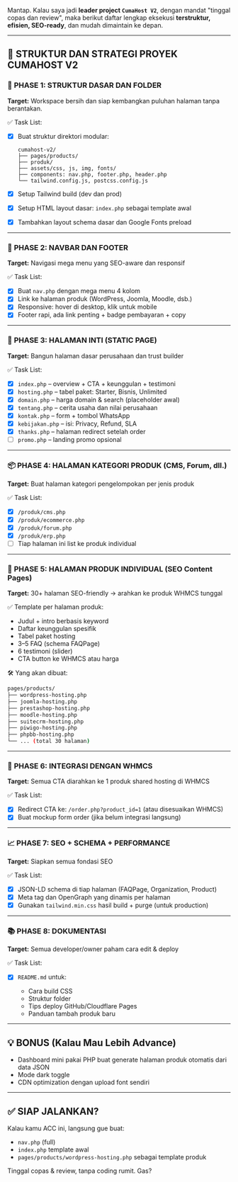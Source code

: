 Mantap. Kalau saya jadi **leader project `CumaHost V2`**, dengan mandat "tinggal copas dan review", maka berikut daftar lengkap eksekusi **terstruktur, efisien, SEO-ready**, dan mudah dimaintain ke depan.

---

## 🧩 STRUKTUR DAN STRATEGI PROYEK CUMAHOST V2

### 🔰 **PHASE 1: STRUKTUR DASAR DAN FOLDER**

**Target:** Workspace bersih dan siap kembangkan puluhan halaman tanpa berantakan.

✅ Task List:

* [x] Buat struktur direktori modular:

  ```
  cumahost-v2/
  ├── pages/products/
  ├── produk/
  ├── assets/css, js, img, fonts/
  ├── components: nav.php, footer.php, header.php
  └── tailwind.config.js, postcss.config.js
  ```
* [x] Setup Tailwind build (dev dan prod)
* [x] Setup HTML layout dasar: `index.php` sebagai template awal
* [x] Tambahkan layout schema dasar dan Google Fonts preload

---

### 🧭 **PHASE 2: NAVBAR DAN FOOTER**

**Target:** Navigasi mega menu yang SEO-aware dan responsif

✅ Task List:

* [x] Buat `nav.php` dengan mega menu 4 kolom
* [x] Link ke halaman produk (WordPress, Joomla, Moodle, dsb.)
* [x] Responsive: hover di desktop, klik untuk mobile
* [x] Footer rapi, ada link penting + badge pembayaran + copy

---

### 🧱 **PHASE 3: HALAMAN INTI (STATIC PAGE)**

**Target:** Bangun halaman dasar perusahaan dan trust builder

✅ Task List:

* [x] `index.php` – overview + CTA + keunggulan + testimoni
* [x] `hosting.php` – tabel paket: Starter, Bisnis, Unlimited
* [x] `domain.php` – harga domain & search (placeholder awal)
* [x] `tentang.php` – cerita usaha dan nilai perusahaan
* [x] `kontak.php` – form + tombol WhatsApp
* [x] `kebijakan.php` – isi: Privacy, Refund, SLA
* [x] `thanks.php` – halaman redirect setelah order
* [ ] `promo.php` – landing promo opsional

---

### 📦 **PHASE 4: HALAMAN KATEGORI PRODUK (CMS, Forum, dll.)**

**Target:** Buat halaman kategori pengelompokan per jenis produk

✅ Task List:

* [x] `/produk/cms.php`
* [x] `/produk/ecommerce.php`
* [x] `/produk/forum.php`
* [x] `/produk/erp.php`
* [ ] Tiap halaman ini list ke produk individual

---

### 🚀 **PHASE 5: HALAMAN PRODUK INDIVIDUAL (SEO Content Pages)**

**Target:** 30+ halaman SEO-friendly → arahkan ke produk WHMCS tunggal

✅ Template per halaman produk:

* Judul + intro berbasis keyword
* Daftar keunggulan spesifik
* Tabel paket hosting
* 3–5 FAQ (schema FAQPage)
* 6 testimoni (slider)
* CTA button ke WHMCS atau harga

🛠️ Yang akan dibuat:

```bash
pages/products/
├── wordpress-hosting.php
├── joomla-hosting.php
├── prestashop-hosting.php
├── moodle-hosting.php
├── suitecrm-hosting.php
├── piwigo-hosting.php
├── phpbb-hosting.php
└── ... (total 30 halaman)
```

---

### 🔗 **PHASE 6: INTEGRASI DENGAN WHMCS**

**Target:** Semua CTA diarahkan ke 1 produk shared hosting di WHMCS

✅ Task List:

* [x] Redirect CTA ke: `/order.php?product_id=1` (atau disesuaikan WHMCS)
* [x] Buat mockup form order (jika belum integrasi langsung)

---

### 📈 **PHASE 7: SEO + SCHEMA + PERFORMANCE**

**Target:** Siapkan semua fondasi SEO

✅ Task List:

* [x] JSON-LD schema di tiap halaman (FAQPage, Organization, Product)
* [x] Meta tag dan OpenGraph yang dinamis per halaman
* [x] Gunakan `tailwind.min.css` hasil build + purge (untuk production)

---

### 📚 **PHASE 8: DOKUMENTASI**

**Target:** Semua developer/owner paham cara edit & deploy

✅ Task List:

* [x] `README.md` untuk:

  * Cara build CSS
  * Struktur folder
  * Tips deploy GitHub/Cloudflare Pages
  * Panduan tambah produk baru

---

## 💡 BONUS (Kalau Mau Lebih Advance)

* Dashboard mini pakai PHP buat generate halaman produk otomatis dari data JSON
* Mode dark toggle
* CDN optimization dengan upload font sendiri

---

## ✅ SIAP JALANKAN?

Kalau kamu ACC ini, langsung gue buat:

* `nav.php` (full)
* `index.php` template awal
* `pages/products/wordpress-hosting.php` sebagai template produk

Tinggal copas & review, tanpa coding rumit. Gas?
